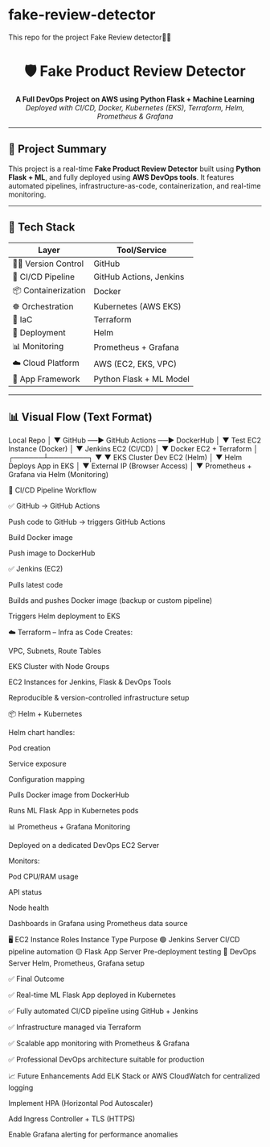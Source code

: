 # fake-review-detector
This repo for the project Fake Review detector🕵️‍♀️

<h1 align="center">🛡️ Fake Product Review Detector</h1>
<p align="center">
  <b>A Full DevOps Project on AWS using Python Flask + Machine Learning</b><br>
  <i>Deployed with CI/CD, Docker, Kubernetes (EKS), Terraform, Helm, Prometheus & Grafana</i>
</p>

---

## 📌 Project Summary

This project is a real-time **Fake Product Review Detector** built using **Python Flask + ML**, and fully deployed using **AWS DevOps tools**. It features automated pipelines, infrastructure-as-code, containerization, and real-time monitoring.

---

## 🧰 Tech Stack

| Layer               | Tool/Service                
|-------------------  |-----------------------------
| 👨‍💻 Version Control  | GitHub                      
| 🔄 CI/CD Pipeline   | GitHub Actions, Jenkins     
| 📦 Containerization | Docker                      
| ☸️ Orchestration    | Kubernetes (AWS EKS)         
| 🧱 IaC              | Terraform                   
| 🚀 Deployment       | Helm                        
| 📊 Monitoring       | Prometheus + Grafana        
| ☁️ Cloud Platform   | AWS (EC2, EKS, VPC)         
| 🧠 App Framework    | Python Flask + ML Model     

---

## 📊 Visual Flow (Text Format)
Local Repo
   │
   ▼
GitHub ──▶ GitHub Actions ──▶ DockerHub
                                   │
                                   ▼
                          Test EC2 Instance (Docker)
                                   │
                                   ▼
                            Jenkins EC2 (CI/CD)
                                   │
                                   ▼
                          Docker EC2 + Terraform
                                   │
                            ┌──────┴────────┐
                            ▼               ▼
                         EKS Cluster     Dev EC2 (Helm)
                                             │
                                             ▼
                                  Helm Deploys App in EKS
                                             │
                                             ▼
                                    External IP (Browser Access)
                                             │
                                             ▼
                            Prometheus + Grafana via Helm (Monitoring)



🔁 CI/CD Pipeline Workflow

✅ GitHub → GitHub Actions

Push code to GitHub → triggers GitHub Actions

Build Docker image

Push image to DockerHub

✅ Jenkins (EC2)

Pulls latest code

Builds and pushes Docker image (backup or custom pipeline)

Triggers Helm deployment to EKS

☁️ Terraform – Infra as Code
Creates:

VPC, Subnets, Route Tables

EKS Cluster with Node Groups

EC2 Instances for Jenkins, Flask & DevOps Tools

Reproducible & version-controlled infrastructure setup

📦 Helm + Kubernetes

Helm chart handles:

Pod creation

Service exposure

Configuration mapping

Pulls Docker image from DockerHub

Runs ML Flask App in Kubernetes pods

📊 Prometheus + Grafana Monitoring

Deployed on a dedicated DevOps EC2 Server

Monitors:

Pod CPU/RAM usage

API status

Node health

Dashboards in Grafana using Prometheus data source

🖥️ EC2 Instance Roles
Instance Type	Purpose
🟢 Jenkins Server	CI/CD pipeline automation
🟡 Flask App Server	Pre-deployment testing
🔵 DevOps Server	Helm, Prometheus, Grafana setup

✅ Final Outcome

✅ Real-time ML Flask App deployed in Kubernetes

✅ Fully automated CI/CD pipeline using GitHub + Jenkins

✅ Infrastructure managed via Terraform

✅ Scalable app monitoring with Prometheus & Grafana

✅ Professional DevOps architecture suitable for production

📈 Future Enhancements
Add ELK Stack or AWS CloudWatch for centralized logging

Implement HPA (Horizontal Pod Autoscaler)

Add Ingress Controller + TLS (HTTPS)

Enable Grafana alerting for performance anomalies
